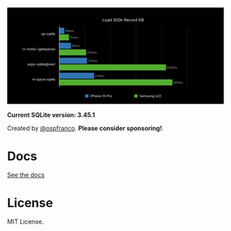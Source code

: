 ![benchmark](benchmark.png)

**Current SQLite version: 3.45.1**

Created by [@ospfranco](https://twitter.com/ospfranco). **Please consider sponsoring!**.

# Docs

[See the docs](https://ospfranco.notion.site/OP-SQLite-Documentation-a279a52102464d0cb13c3fa230d2f2dc?pvs=4)

# License

MIT License.
